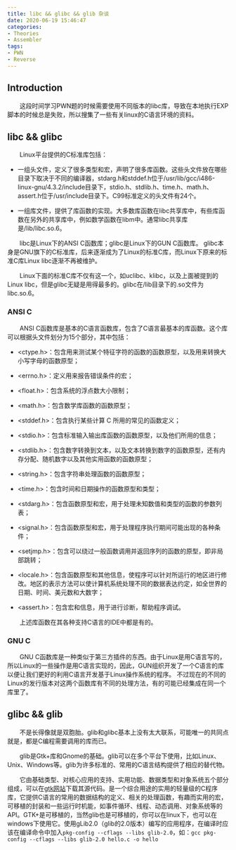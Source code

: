 ```yaml
---
title: libc && glibc && glib 杂谈
date: 2020-06-19 15:46:47
categories:
- Theories
- Assembler
tags:
- PWN
- Reverse
---
```

## Introduction

&emsp;&emsp;这段时间学习PWN题的时候需要使用不同版本的libc库，导致在本地执行EXP脚本的时候总是失败，所以搜集了一些有关linux的C语言环境的资料。

<!-- more -->

## libc && glibc

&emsp;&emsp;Linux平台提供的C标准库包括：

* 一组头文件，定义了很多类型和宏，声明了很多库函数。这些头文件放在哪些目录下取决于不同的编译器，stdarg.h和stddef.h位于/usr/lib/gcc/i486-linux-gnu/4.3.2/include目录下，stdio.h、stdlib.h、time.h、math.h、assert.h位于/usr/include目录下。C99标准定义的头文件有24个。

* 一组库文件，提供了库函数的实现。大多数库函数在libc共享库中，有些库函数在另外的共享库中，例如数学函数在libm中。通常libc共享库是/lib/libc.so.6。

&emsp;&emsp;libc是Linux下的ANSI C函数库；glibc是Linux下的GUN C函数库。 glibc本身是GNU旗下的C标准库，后来逐渐成为了Linux的标准C库，而Linux下原来的标准C库Linux libc逐渐不再被维护。

&emsp;&emsp;Linux下面的标准C库不仅有这一个，如uclibc、klibc，以及上面被提到的Linux libc，但是glibc无疑是用得最多的。glibc在/lib目录下的.so文件为libc.so.6。

### ANSI C

&emsp;&emsp;ANSI C函数库是基本的C语言函数库，包含了C语言最基本的库函数。这个库可以根据头文件划分为15个部分，其中包括：

* <ctype.h>：包含用来测试某个特征字符的函数的函数原型，以及用来转换大小写字母的函数原型；

* <errno.h>：定义用来报告错误条件的宏；

* <float.h>：包含系统的浮点数大小限制；

* <math.h>：包含数学库函数的函数原型；

* <stddef.h>：包含执行某些计算 C 所用的常见的函数定义；

* <stdio.h>：包含标准输入输出库函数的函数原型，以及他们所用的信息；

* <stdlib.h>：包含数字转换到文本，以及文本转换到数字的函数原型，还有内存分配、随机数字以及其他实用函数的函数原型；

* <string.h>：包含字符串处理函数的函数原型；

* <time.h>：包含时间和日期操作的函数原型和类型；

* <stdarg.h>：包含函数原型和宏，用于处理未知数值和类型的函数的参数列表；

* <signal.h>：包含函数原型和宏，用于处理程序执行期间可能出现的各种条件；

* <setjmp.h>：包含可以绕过一般函数调用并返回序列的函数的原型，即非局部跳转；

* <locale.h>：包含函数原型和其他信息，使程序可以针对所运行的地区进行修改。地区的表示方法可以使计算机系统处理不同的数据表达约定，如全世界的日期、时间、美元数和大数字；

* <assert.h>：包含宏和信息，用于进行诊断，帮助程序调试。

&emsp;&emsp;上述库函数在其各种支持C语言的IDE中都是有的。 

### GNU C

&emsp;&emsp;GNU C函数库是一种类似于第三方插件的东西。由于Linux是用C语言写的，所以Linux的一些操作是用C语言实现的，因此，GUN组织开发了一个C语言的库 以便让我们更好的利用C语言开发基于Linux操作系统的程序。 不过现在的不同的Linux的发行版本对这两个函数库有不同的处理方法，有的可能已经集成在同一个库里了。

## glibc && glib

&emsp;&emsp;不是长得像就是双胞胎。glib和glibc基本上没有太大联系，可能唯一的共同点就是，都是C编程需要调用的库而已。 

&emsp;&emsp;glib是Gtk+库和Gnome的基础。glib可以在多个平台下使用，比如Linux、Unix、Windows等。glib为许多标准的、常用的C语言结构提供了相应的替代物。 

&emsp;&emsp;它由基础类型、对核心应用的支持、实用功能、数据类型和对象系统五个部分组成，可以在[gtk网站](http://www.gtk.org)下载其源代码。是一个综合用途的实用的轻量级的C程序库，它提供C语言的常用的数据结构的定义、相关的处理函数，有趣而实用的宏，可移植的封装和一些运行时机能，如事件循环、线程、动态调用、对象系统等的API。GTK+是可移植的，当然glib也是可移植的，你可以在linux下，也可以在windows下使用它。使用gLib2.0（glib的2.0版本）编写的应用程序，在编译时应该在编译命令中加入`pkg-config --cflags --libs glib-2.0`，如：`gcc pkg-config --cflags --libs glib-2.0 hello.c -o hello`
